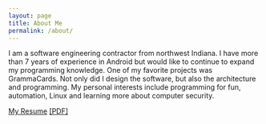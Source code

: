 ```yaml
---
layout: page
title: About Me
permalink: /about/
---
```


I am a software engineering contractor from northwest Indiana. I have more than 7 years of experience in Android but would like to continue to expand my programming knowledge. One of my favorite projects was GrammaCards. Not only did I design the software, but also the architecture and programming. My personal interests include programming for fun,  automation, Linux and learning more about computer security. 

[My Resume](http://codebyspalla.com/resume/resume.html) [[PDF]](http://codebyspalla.com/resume/resume.pdf)



